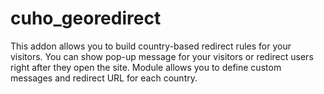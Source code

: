cuho_georedirect
================
This addon allows you to build country-based redirect rules for your visitors. You can show pop-up message for your visitors or redirect users right after they open the site. Module allows you to define custom messages and redirect URL for each country.
